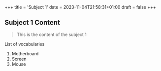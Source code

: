 +++
title = 'Subject 1'
date = 2023-11-04T21:58:31+01:00
draft = false
+++


## Subject 1 Content
>This is the content of the subject 1

List of vocabularies
1. Motherboard
2. Screen
2. Mouse

